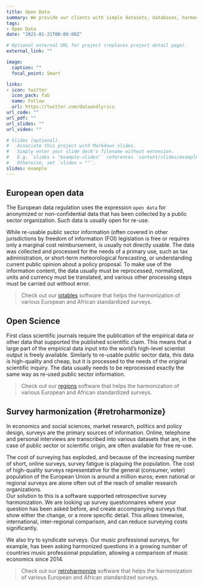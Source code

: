 ```yaml
---
title: Open Data
summary: We provide our clients with simple datasets, databases, harmonized survey data, and various other rich data applications; we provide them continuous access to high-quality, re-processed, re-usable public sector and scientific data.
tags:
- Open Data
date: "2021-01-21T00:00:00Z"

# Optional external URL for project (replaces project detail page).
external_link: ""

image:
  caption: ""
  focal_point: Smart

links:
- icon: twitter
  icon_pack: fab
  name: Follow
  url: https://twitter.com/dataandlyrics
url_code: ""
url_pdf: ""
url_slides: ""
url_video: ""

# Slides (optional).
#   Associate this project with Markdown slides.
#   Simply enter your slide deck's filename without extension.
#   E.g. `slides = "example-slides"` references `content/slides/example-slides.md`.
#   Otherwise, set `slides = ""`.
slides: example
---
```


## European open data

The European data regulation uses the expression `open data` for anonymized or non-confidential data that has been collected by a public sector organization. Such data is usually open for re-use.

While re-usable public sector information (often covered in other jurisdictions by freedom of information (FOI) legislation is free or requires only a marginal cost reimbursement, is usually not directly usable.  The data was collected and processed for the needs of a primary use, such as tax administration, or short-term meteorological forecasting, or understanding current public opinion about a policy proposal.  To make use of the information content, the data usually must be reprocessed, normalized, units and currency must be translated, and various other processing steps must be carried out without error.

> Check out our [iotables](https:/iotables.dataobservatory.eu/) software that helps the harmonization of various European and African standardized surveys.

## Open Science

First class scientific journals require the publication of the empirical data or other data that supported the published scientific claim. This means that a large part of the empirical data input into the world’s high-level scientist output is freely available.  Similarly to re-usable public sector data, this data is high-quality and cheap, but it is processed to the needs of the original scientific inquiry. The data usually needs to be reprocessed exactly the same way as re-used public sector information.

> Check out our [regions](https:/regions.dataobservatory.eu/) software that helps the harmonization of various European and African standardized surveys.


## Survey harmonization {#retroharmonize}

In economics and social sciences, market research, politics and policy design, surveys are the primary sources of information.  Online, telephone and personal interviews are transcribed into various datasets that are, in the case of public sector or scientific origin, are often available for free re-use. 

The cost of surveying has exploded, and because of the increasing number of short, online surveys, survey fatigue is plaguing the population.  The cost of high-quality surveys representative for the general (consumer, voter) population of the European Union is around a million euros; even national or regional surveys are alone often out of the reach of smaller research organizations.  
Our solution to this is a software supported retrospective survey harmonization.  We are looking up survey questionnaires where your question has been asked before, and create accompanying surveys that show either the change, or a more specific detail. This allows timewise, international, inter-regional comparison, and can reduce surveying costs significantly.

We also try to syndicate surveys. Our music professional surveys, for example, has been asking harmonized questions in a growing number of countries music professional population, allowing a comparison of music economics since 2014.


> Check out our [retroharmonize](https://retroharmonize.dataobservatory.eu/) software that helps the harmonization of various European and African standardized surveys. 

